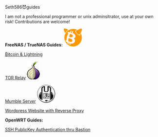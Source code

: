Seth586😈guides

I am not a professional programmer or unix adminsitrator, use at your own risk!
Contributions are welcome!

**FreeNAS / TrueNAS Guides:**
![BSDBTC60.png](FreeNAS/bitcoin/images/BSDBTC60.png)

[₿itcoin & Lightning️](FreeNAS/bitcoin/README.md) 

[TOR Relay](FreeNAS/tor_relay/README.md) ![BSDBTC60.png](FreeNAS/tor_relay/images/tor60.png) 

[Mumble Server](FreeNAS/mumble/README.md) ![mumble60.png](FreeNAS/mumble/images/mumble60.png)

[Wordpress Website with Reverse Proxy](FreeNAS/webserver/README.md)

**OpenWRT Guides:**

[SSH PublicKey Authentication thru Bastion](OpenWRT/security/README.md)


